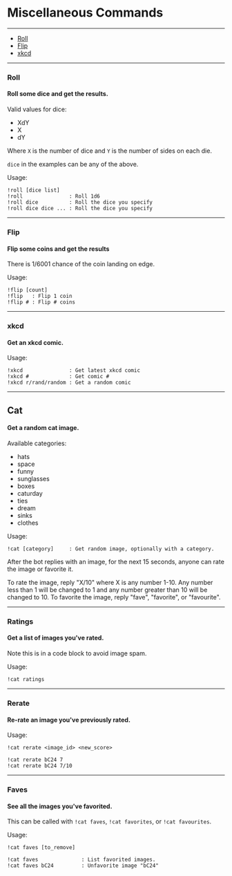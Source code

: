 # Miscellaneous Commands
---

* [Roll](#roll)
* [Flip](#flip)
* [xkcd](#xkcd)

---

### Roll
#### Roll some dice and get the results.

Valid values for dice:

* XdY
* X
* dY

Where `X` is the number of dice and `Y` is the number of sides on each die.

`dice` in the examples can be any of the above.

Usage:

    !roll [dice list]
    !roll               : Roll 1d6
    !roll dice          : Roll the dice you specify
    !roll dice dice ... : Roll the dice you specify

---

### Flip
#### Flip some coins and get the results

There is 1/6001 chance of the coin landing on edge.

Usage:

    !flip [count]
    !flip   : Flip 1 coin
    !flip # : Flip # coins

---

### xkcd
#### Get an xkcd comic.
Usage:

    !xkcd               : Get latest xkcd comic
    !xkcd #             : Get comic #
    !xkcd r/rand/random : Get a random comic

---

## Cat
#### Get a random cat image.
Available categories:

* hats
* space
* funny
* sunglasses
* boxes
* caturday
* ties
* dream
* sinks
* clothes

Usage:

    !cat [category]     : Get random image, optionally with a category.

After the bot replies with an image, for the next 15 seconds, anyone can rate the image or favorite it.

To rate the image, reply "X/10" where X is any number 1-10. Any number less than 1 will be changed to 1 and any number greater than 10 will be changed to 10.
To favorite the image, reply "fave", "favorite", or "favourite".

---

### Ratings
#### Get a list of images you've rated.
Note this is in a code block to avoid image spam.

Usage:

    !cat ratings

---

### Rerate
#### Re-rate an image you've previously rated.
Usage:

    !cat rerate <image_id> <new_score>

    !cat rerate bC24 7
    !cat rerate bC24 7/10

---

### Faves
#### See all the images you've favorited.
This can be called with `!cat faves`, `!cat favorites`, or `!cat favourites`.

Usage:

    !cat faves [to_remove]

    !cat faves              : List favorited images.
    !cat faves bC24         : Unfavorite image "bC24"
